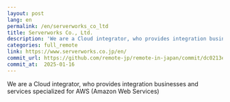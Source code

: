 ```yaml
---
layout: post
lang: en
permalink: /en/serverworks_co_ltd
title: Serverworks Co., Ltd.
description: 'We are a Cloud integrator, who provides integration businesses and services specialized for AWS (Amazon Web Services)'
categories: full_remote
link: https://www.serverworks.co.jp/en/
commit_url: https://github.com/remote-jp/remote-in-japan/commit/dc0213e5d3bf547e1dd7b4da3b612a689016ef3e
commit_at:  2025-01-16
---
```


<p>We are a Cloud integrator, who provides integration businesses and services specialized for AWS (Amazon Web Services)</p>
